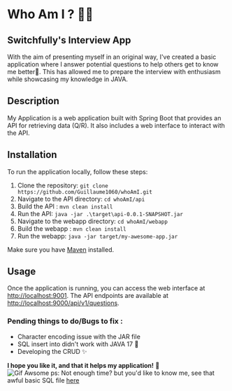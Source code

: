 # Who Am I ? 👨‍💻

## Switchfully's Interview App
With the aim of presenting myself in an original way, I've created a basic application where I answer potential questions to help others get to know me better🧐. This has allowed me to prepare the interview with enthusiasm while showcasing my knowledge in JAVA.




## Description

My Application is a web application built with Spring Boot that provides an API for retrieving data (Q/R). It also includes a web interface to interact with the API.

## Installation

To run the application locally, follow these steps:

1. Clone the repository: `git clone https://github.com/Guillaume1060/whoAmI.git`
2. Navigate to the API directory: `cd whoAmI/api`
3. Build the API : `mvn clean install`
4. Run the API: `java -jar .\target\api-0.0.1-SNAPSHOT.jar`
5. Navigate to the webapp directory: `cd whoAmI/webapp`
3. Build the webapp : `mvn clean install`
4. Run the webapp: `java -jar target/my-awesome-app.jar`

Make sure you have [Maven](https://maven.apache.org/) installed.

## Usage

Once the application is running, you can access the web interface at [http://localhost:9001](http://localhost:9001). The API endpoints are available at [http://localhost:9000/api/v1/questions](http://localhost:9000/api/v1/questions).

### Pending things to do/Bugs to fix :
- Character encoding issue with the JAR file
- SQL insert into didn't work with JAVA 17 🤔
- Developing the CRUD ✨

**I hope you like it, and that it helps my application!** 👊  
![Gif Awsome](https://media2.giphy.com/media/ZeAwFrwABEh69fcp6Y/giphy.gif?cid=ecf05e47pon8xy7f2wwus9g4a68d84zkfoij3pv5pghtsoc2&ep=v1_gifs_search&rid=giphy.gif&ct=g)
ps: Not enough time? but you'd like to know me, see that awful basic SQL file [here](https://github.com/Guillaume1060/whoAmI/blob/main/api/src/main/resources/data.sql)